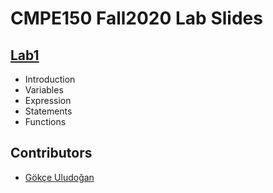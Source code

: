 # CMPE150 Fall2020 Lab Slides

## [Lab1](lab1.html)

* Introduction
* Variables
* Expression
* Statements
* Functions



## Contributors

* [Gökçe Uludoğan](gokceuludogan.github.io)
